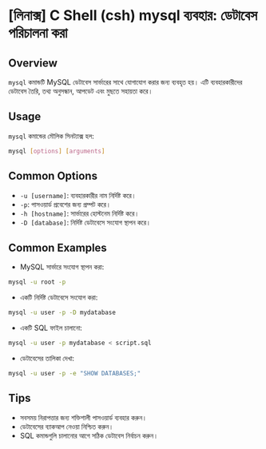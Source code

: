 # [লিনাক্স] C Shell (csh) mysql ব্যবহার: ডেটাবেস পরিচালনা করা

## Overview
`mysql` কমান্ডটি MySQL ডেটাবেস সার্ভারের সাথে যোগাযোগ করার জন্য ব্যবহৃত হয়। এটি ব্যবহারকারীদের ডেটাবেস তৈরি, তথ্য অনুসন্ধান, আপডেট এবং মুছতে সহায়তা করে।

## Usage
`mysql` কমান্ডের মৌলিক সিনট্যাক্স হল:

```bash
mysql [options] [arguments]
```

## Common Options
- `-u [username]`: ব্যবহারকারীর নাম নির্দিষ্ট করে।
- `-p`: পাসওয়ার্ড প্রবেশের জন্য প্রম্পট করে।
- `-h [hostname]`: সার্ভারের হোস্টনেম নির্দিষ্ট করে।
- `-D [database]`: নির্দিষ্ট ডেটাবেসে সংযোগ স্থাপন করে।

## Common Examples
- MySQL সার্ভারে সংযোগ স্থাপন করা:
```bash
mysql -u root -p
```

- একটি নির্দিষ্ট ডেটাবেসে সংযোগ করা:
```bash
mysql -u user -p -D mydatabase
```

- একটি SQL ফাইল চালানো:
```bash
mysql -u user -p mydatabase < script.sql
```

- ডেটাবেসের তালিকা দেখা:
```bash
mysql -u user -p -e "SHOW DATABASES;"
```

## Tips
- সবসময় নিরাপত্তার জন্য শক্তিশালী পাসওয়ার্ড ব্যবহার করুন।
- ডেটাবেসের ব্যাকআপ নেওয়া নিশ্চিত করুন।
- SQL কমান্ডগুলি চালানোর আগে সঠিক ডেটাবেস নির্বাচন করুন।